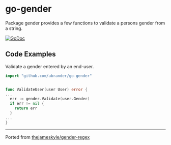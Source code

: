 # go-gender

Package gender provides a few functions to validate a persons gender from a string.

[![GoDoc][1]][2]

[1]: https://godoc.org/github.com/abrander/go-gender?status.svg
[2]: https://godoc.org/github.com/abrander/go-gender

Code Examples
-------------

Validate a gender entered by an end-user.

```go
import "github.com/abrander/go-gender"


func ValidateUser(user User) error {
...
  err := gender.Validate(user.Gender)
  if err != nil {
    return err
  }
...
}

```

---


Ported from [thejameskyle/gender-regex](https://github.com/thejameskyle/gender-regex)

